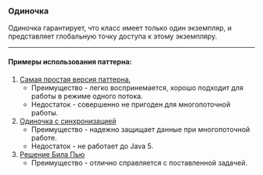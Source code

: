 ### Одиночка


Одиночка гарантирует, что класс имеет только один экземпляр, и представляет глобальную точку доступа к этому экземпляру.
<hr>

#### Примеры использования паттерна:
1. [Самая простая версия паттерна.](../src/singleton/simple/SimpleSingleton.java)
    * Преимущество - легко воспринемается, хорошо подходит для работы в режиме одного потока.
    * Недостаток - совершенно не пригоден для многопоточной работы.
2. [Одиночка с синхронизацией](../src/singleton/sync/SynchronizedSingleton.java)
    * Преимущество - надежно защищает данные при многопоточной работе.
    * Недостаток - не работает до Java 5.
3. [Решение Била Пью](../src/singleton/pugh/BillPughSingleton.java)
    * Преимущество - отлично справляется с поставленной задачей.

